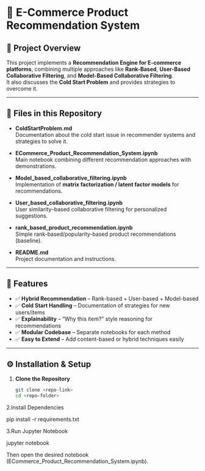 # 🛒 E-Commerce Product Recommendation System  

## 📌 Project Overview  
This project implements a **Recommendation Engine for E-commerce platforms**, combining multiple approaches like **Rank-Based**, **User-Based Collaborative Filtering**, and **Model-Based Collaborative Filtering**.  
It also discusses the **Cold Start Problem** and provides strategies to overcome it.  

---

## 📂 Files in this Repository  

- **ColdStartProblem.md**  
  Documentation about the cold start issue in recommender systems and strategies to solve it.  

- **ECommerce_Product_Recommendation_System.ipynb**  
  Main notebook combining different recommendation approaches with demonstrations.  

- **Model_based_collaborative_filtering.ipynb**  
  Implementation of **matrix factorization / latent factor models** for recommendations.  

- **User_based_collaborative_filtering.ipynb**  
  User similarity–based collaborative filtering for personalized suggestions.  

- **rank_based_product_recommendation.ipynb**  
  Simple rank-based/popularity-based product recommendations (baseline).  

- **README.md**  
  Project documentation and instructions.  

---

## 🚀 Features  

- ✅ **Hybrid Recommendation** – Rank-based + User-based + Model-based  
- ✅ **Cold Start Handling** – Documentation of strategies for new users/items  
- ✅ **Explainability** – “Why this item?” style reasoning for recommendations  
- ✅ **Modular Codebase** – Separate notebooks for each method  
- ✅ **Easy to Extend** – Add content-based or hybrid techniques easily  

---

## ⚙️ Installation & Setup  

1. **Clone the Repository**  
   ```bash
   git clone <repo-link>
   cd <repo-folder>
2.Install Dependencies

pip install -r requirements.txt


3.Run Jupyter Notebook

jupyter notebook


Then open the desired notebook (ECommerce_Product_Recommendation_System.ipynb).

